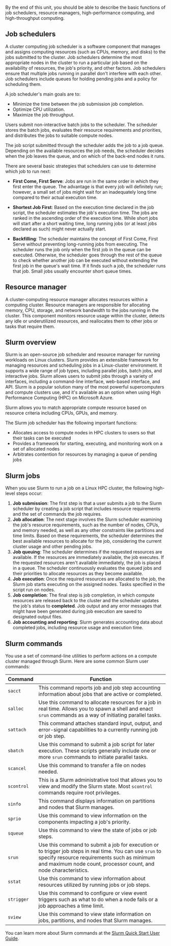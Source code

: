 ﻿By the end of this unit, you should be able to describe the basic functions of job schedulers, resource managers, high-performance computing, and high-throughput computing.

## Job schedulers

A cluster computing job scheduler is a software component that manages and assigns computing resources (such as CPUs, memory, and disks) to the jobs submitted to the cluster. Job schedulers determine the most appropriate nodes in the cluster to run a particular job based on the availability of resources, the job's priority, and other factors. Job schedulers ensure that multiple jobs running in parallel don't interfere with each other. Job schedulers include queues for holding pending jobs and a policy for scheduling them.

A job scheduler's main goals are to:

- Minimize the time between the job submission job completion.
- Optimize CPU utilization.
- Maximize the job throughput.

Users submit non-interactive batch jobs to the scheduler. The scheduler stores the batch jobs, evaluates their resource requirements and priorities, and distributes the jobs to suitable compute nodes.

The job script submitted through the scheduler adds the job to a job queue. Depending on the available resources the job needs, the scheduler decides when the job leaves the queue, and on which of the back-end nodes it runs.

There are several basic strategies that schedulers can use to determine which job to run next:

- **First Come, First Serve**: Jobs are run in the same order in which they first enter the queue. The advantage is that every job will definitely run; however, a small set of jobs might wait for an inadequately long time compared to their actual execution time.

- **Shortest Job First**: Based on the execution time declared in the job script, the scheduler estimates the job's execution time. The jobs are ranked in the ascending order of the execution time. While short jobs will start after a short waiting time, long running jobs (or at least jobs declared as such) might never actually start.

- **Backfilling**: The scheduler maintains the concept of First Come, First Serve without preventing long-running jobs from executing. The scheduler runs the job only when the first job in the queue can be executed. Otherwise, the scheduler goes through the rest of the queue to check whether another job can be executed without extending the first job in the queue's wait time. If it finds such a job, the scheduler runs that job. Small jobs usually encounter short queue times.

## Resource manager

A cluster-computing resource manager allocates resources within a computing cluster. Resource managers are responsible for allocating memory, CPU, storage, and network bandwidth to the jobs running in the cluster. This component monitors resource usage within the cluster, detects any idle or underutilized resources, and reallocates them to other jobs or tasks that require them.

## Slurm overview

Slurm is an open-source job scheduler and resource manager for running workloads on Linux clusters. Slurm provides an extensible framework for managing resources and scheduling jobs in a Linux-cluster environment. It supports a wide range of job types, including parallel jobs, batch jobs, and interactive jobs. Slurm allows users to submit jobs through a variety of interfaces, including a command-line interface, web-based interface, and API. Slurm is a popular solution many of the most powerful supercomputers and compute clusters use, and it's available as an option when using High Performance Computing (HPC) on Microsoft Azure.

Slurm allows you to match appropriate compute resource based on resource criteria including CPUs, GPUs, and memory.

The Slurm job scheduler has the following important functions:

- Allocates access to compute nodes in HPC clusters to users so that their tasks can be executed
- Provides a framework for starting, executing, and monitoring work on a set of allocated nodes
- Arbitrates contention for resources by managing a queue of pending jobs

## Slurm jobs

When you use Slurm to run a job on a Linux HPC cluster, the following high-level steps occur:

1. **Job submission**: The first step is that a user submits a job to the Slurm scheduler by creating a job script that includes resource requirements and the set of commands the job requires.
1. **Job allocation**: The next stage involves the Slurm scheduler examining the job's resource requirements, such as the number of nodes, CPUs, and memory needed, as well as any other constraints like partitions and time limits. Based on these requirements, the scheduler determines the best available resources to allocate for the job, considering the current cluster usage and other pending jobs.
1. **Job queuing**: The scheduler determines if the requested resources are available. If the resources are immediately available, the job executes. If the requested resources aren't available immediately, the job is placed in a queue. The scheduler continuously evaluates the queued jobs and their priorities to allocate resources as they become available.
1. **Job execution**: Once the required resources are allocated to the job, the Slurm job starts executing on the assigned nodes. Tasks specified in the script run on nodes.
1. **Job completion**: The final step is job completion, in which compute resources are released back to the cluster and the scheduler updates the job's status to **completed**. Job output and any error messages that might have been generated during job execution are saved to designated output files.
1. **Job accounting and reporting**: Slurm generates accounting data about completed jobs, including resource usage and execution time.

## Slurm commands

You use a set of command-line utilities to perform actions on a compute cluster managed through Slurm. Here are some common Slurm user commands:

|Command   |Function   |
|----------|-----------|
|`sacct`     |This command reports job and job step accounting information about jobs that are active or completed. |
|`salloc`    |Use this command to allocate resources for a job in real time. Allows you to spawn a shell and enact `srun` commands as a way of initiating parallel tasks.  |
|`sattach`   |This command attaches standard input, output, and error-signal capabilities to a currently running job or job step.|
|`sbatch`    |Use this command to submit a job script for later execution. These scripts generally include one or more `srun` commands to initiate parallel tasks.     |
|`scancel`   |Use this command to transfer a file on nodes needed.     |
|`scontrol`  |This is a Slurm administrative tool that allows you to view and modify the Slurm state. Most `scontrol` commands require root privileges.          |
|`sinfo`     |This command displays information on partitions and nodes that Slurm manages.                                         |
|`sprio`     |Use this command to view information on the components impacting a job's priority.                                         |
|`squeue`    |Use this command to view the state of jobs or job steps.                                                                   |
|`srun`      |Use this command to submit a job for execution or to trigger job steps in real time. You can use `srun` to specify resource requirements such as minimum and maximum node count, processor count, and node characteristics.           |
|`sstat`     |Use this command to view information about resources utilized by running jobs or job steps.                                |
|`strigger`  |Use this command to configure or view event triggers such as what to do when a node fails or a job approaches a time limit.|
|`sview`     |Use this command to view state information on jobs, partitions, and nodes that Slurm manages.                                 |

You can learn more about Slurm commands at the [Slurm Quick Start User Guide](https://slurm.schedmd.com/quickstart.html).
